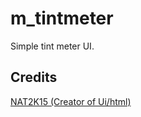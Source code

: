 # m_tintmeter
Simple tint meter UI.

## Credits
[NAT2K15 (Creator of Ui/html)](https://github.com/NAT2K15/window-tint)
